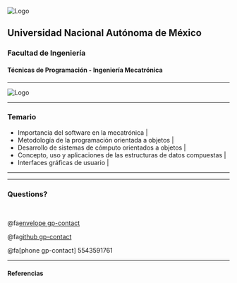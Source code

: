 ![Logo](http://arquitectura.unam.mx/uploads/8/1/1/0/8110907/_2634437.png?131)
## Universidad Nacional Autónoma de México
### Facultad de Ingeniería
#### Técnicas de Programación - Ingeniería Mecatrónica

---
![Logo](https://image-private.slidesharecdn.com/a9056f00-e048-4b71-b7b6-47348f2ed377-170115213735/95/slide-1-638.jpg?hdnea=acl=/a9056f00-e048-4b71-b7b6-47348f2ed377-170115213735/95/slide-1-638.jpg*~exp=1532401111~hmac=8ccf33833e4b486306d87d27cd85e3824a66f0e86deeb58f8ad3c2eb6adf68bb&cb=1484516257)

---
### Temario

- Importancia del software en la mecatrónica |
- Metodología de la programación orientada a objetos |
- Desarrollo de sistemas de cómputo orientados a objetos |
- Concepto, uso y aplicaciones de las estructuras de datos compuestas |
- Interfaces gráficas de usuario |
---



---
### Questions?

<br>

@fa[envelope gp-contact](zmpk.fi@gmail.com)

@fa[github gp-contact](MarcoZmpk)

@fa[phone gp-contact] 5543591761

---
#### Referencias
